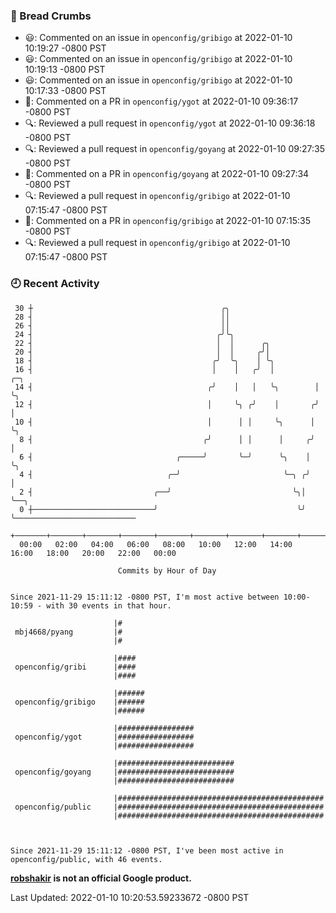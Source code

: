 ### 🍞 Bread Crumbs

 * 😃: Commented on an issue in `openconfig/gribigo` at 2022-01-10 10:19:27 -0800 PST
 * 😃: Commented on an issue in `openconfig/gribigo` at 2022-01-10 10:19:13 -0800 PST
 * 😃: Commented on an issue in `openconfig/gribigo` at 2022-01-10 10:17:33 -0800 PST
 * 💬: Commented on a PR in  `openconfig/ygot` at 2022-01-10 09:36:17 -0800 PST
 * 🔍: Reviewed a pull request in  `openconfig/ygot` at 2022-01-10 09:36:18 -0800 PST
 * 🔍: Reviewed a pull request in  `openconfig/goyang` at 2022-01-10 09:27:35 -0800 PST
 * 💬: Commented on a PR in  `openconfig/goyang` at 2022-01-10 09:27:34 -0800 PST
 * 🔍: Reviewed a pull request in  `openconfig/gribigo` at 2022-01-10 07:15:47 -0800 PST
 * 💬: Commented on a PR in  `openconfig/gribigo` at 2022-01-10 07:15:35 -0800 PST
 * 🔍: Reviewed a pull request in  `openconfig/gribigo` at 2022-01-10 07:15:47 -0800 PST

### 🕘 Recent Activity
```
 30 ┼                                          ╭╮
 28 ┤                                          ││
 26 ┤                                          ││
 24 ┤                                         ╭╯╰╮
 22 ┤                                         │  │      ╭╮
 20 ┤                                         │  │     ╭╯│
 18 ┤                                        ╭╯  ╰╮    │ ╰╮
 16 ┤                                        │    │   ╭╯  │         ╭─╮
 14 ┤                                       ╭╯    │   │   ╰╮        │ ╰╮
 12 ┤                                       │     ╰╮ ╭╯    │       ╭╯  │
 10 ┤                                       │      │ │     ╰╮      │   ╰╮
  8 ┤                                      ╭╯      │ │      │     ╭╯    │
  6 ┤                                ╭─────╯       ╰─╯      ╰╮    │     ╰╮
  4 ┤                              ╭─╯                       ╰─╮ ╭╯      │
  2 ┤                           ╭──╯                           ╰╮│       ╰──╮
  0 ┼───────────────────────────╯                               ╰╯          ╰───────────────────────────
    +───────+───────+───────+───────+───────+───────+───────+───────+───────+───────+───────+───────+────
  00:00   02:00   04:00   06:00   08:00   10:00   12:00   14:00   16:00   18:00   20:00   22:00   00:00   

						Commits by Hour of Day


Since 2021-11-29 15:11:12 -0800 PST, I'm most active between 10:00-10:59 - with 30 events in that hour.

```



```
                       |#
 mbj4668/pyang         |#
                       |#

                       |####
 openconfig/gribi      |####
                       |####

                       |######
 openconfig/gribigo    |######
                       |######

                       |#################
 openconfig/ygot       |#################
                       |#################

                       |##########################
 openconfig/goyang     |##########################
                       |##########################

                       |##############################################
 openconfig/public     |##############################################
                       |##############################################



Since 2021-11-29 15:11:12 -0800 PST, I've been most active in openconfig/public, with 46 events.

```
**[robshakir](mailto:robjs@google.com) is not an official Google product.**  


Last Updated: 2022-01-10 10:20:53.59233672 -0800 PST
